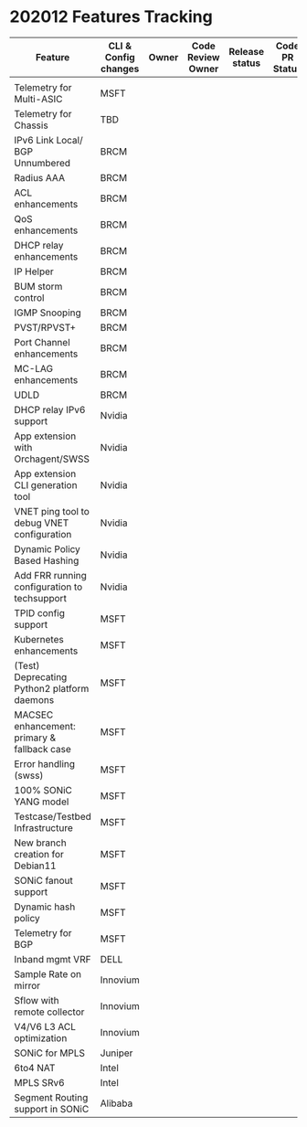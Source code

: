 # 202012 Features Tracking

| Feature| CLI & Config<br>changes | Owner| Code<br>Review<br>Owner| Release<br>status | Code PR Status   |
| ------ | ------- | -----|---------| ------------ | ---------- | 
| | | |  | | |
| Telemetry for Multi-ASIC | 	MSFT | |  | | |
| Telemetry for Chassis | 	TBD | |  | | |
| IPv6 Link Local/ BGP Unnumbered | 	BRCM | |  | | |
| Radius AAA	 | BRCM | |  | | |
| ACL enhancements	 | BRCM | |  | | |
| QoS enhancements	 | BRCM | |  | | |
| DHCP relay enhancements	 | BRCM | |  | | |
| IP Helper	 | BRCM | |  | | |
| BUM storm control	 | BRCM | |  | | |
| IGMP Snooping	 | BRCM | |  | | |
| PVST/RPVST+	 | BRCM | |  | | |
| Port Channel enhancements	 | BRCM | |  | | |
| MC-LAG enhancements	 | BRCM | |  | | |
| UDLD	 | BRCM | |  | | |
| DHCP relay IPv6 support	 | Nvidia | |  | | |
| App extension with Orchagent/SWSS	 | Nvidia | |  | | |
| App extension CLI generation tool	 | Nvidia | |  | | |
| VNET ping tool to debug VNET configuration	 | Nvidia | |  | | |
| Dynamic Policy Based Hashing	 | Nvidia | |  | | |
| Add FRR running configuration to techsupport	 | Nvidia | |  | | |
| TPID config support 	 | MSFT | |  | | |
| Kubernetes enhancements	 | MSFT | |  | | |
| (Test) Deprecating Python2 platform daemons	 | MSFT | |  | | |
| MACSEC enhancement: primary & fallback case	 | MSFT | |  | | |
| Error handling (swss)	 | MSFT | |  | | |
| 100% SONiC YANG model	 | MSFT | |  | | |
| Testcase/Testbed Infrastructure	 | MSFT | |  | | |
| New branch creation for Debian11	 | MSFT | |  | | |
| SONiC fanout support	 | MSFT | |  | | |
| Dynamic hash policy	 | MSFT | |  | | |
| Telemetry for BGP	 | MSFT | |  | | |
| Inband mgmt VRF	 | DELL | |  | | |
| Sample Rate on mirror	 | Innovium | |  | | |
| Sflow with remote collector	 | Innovium | |  | | |
| V4/V6 L3 ACL optimization	 | Innovium | |  | | |
| SONiC for MPLS	 | Juniper | |  | | |
| 6to4 NAT	 | Intel | |  | | |
| MPLS SRv6	 | Intel | |  | | |
| Segment Routing support in SONiC	 | Alibaba | |  | | |
